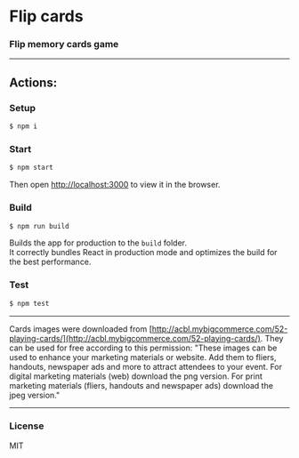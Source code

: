 # Flip cards

### Flip memory cards game
---

## Actions:

### Setup
```sh
$ npm i
```

### Start
```sh
$ npm start
```

Then open [http://localhost:3000](http://localhost:3000) to view it in the browser.

### Build
```sh
$ npm run build
```

Builds the app for production to the `build` folder.<br />
It correctly bundles React in production mode and optimizes the build for the best performance.


### Test
```sh
$ npm test
```
---

Cards images were downloaded from [http://acbl.mybigcommerce.com/52-playing-cards/](http://acbl.mybigcommerce.com/52-playing-cards/).
They can be used for free according to this permission:
"These images can be used to enhance your marketing materials or website. Add them to fliers, handouts, newspaper ads and more to attract attendees to your event. For digital marketing materials (web) download the png version. For print marketing materials (fliers, handouts and newspaper ads) download the jpeg version."

---
### License

MIT
